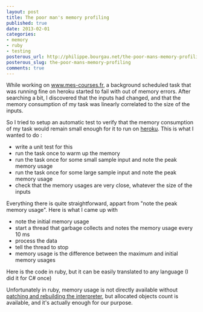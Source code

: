 ```yaml
---
layout: post
title: The poor man's memory profiling
published: true
date: 2013-02-01
categories:
- memory
- ruby
- testing
posterous_url: http://philippe.bourgau.net/the-poor-mans-memory-profiling
posterous_slug: the-poor-mans-memory-profiling
comments: true
---
```

<p>While working on <a href="http://www.mes-courses.fr">www.mes-courses.fr</a>, a background scheduled task that was running fine on heroku started to fail with out of memory errors. After searching a bit, I discovered that the inputs had changed, and that the memory consumption of my task was linearly correlated to the size of the inputs.</p>
<p>So I tried to setup an automatic test to verify that the memory consumption of my task would remain small enough for it to run on <a href="http://www.heroku.com">heroku</a>. This is what I wanted to do :</p>
<ul>
<li>write a unit test for this</li>
<li>run the task once to warm up the memory</li>
<li>run the task once for some small sample input and note the peak memory usage</li>
<li>run the task once for some large sample input and note the peak memory usage</li>
<li>check that the memory usages are very close, whatever the size of the inputs</li>
</ul>
<p>Everything there is quite straightforward, appart from "note the peak memory usage". Here is what I came up with</p>
<ul>
<li>note the initial memory usage</li>
<li>start a thread that garbage collects and notes the memory usage every 10 ms</li>
<li>process the data</li>
<li>tell the thread to stop</li>
<li>memory usage is the difference between the maximum and initial memory usages</li>
</ul>
<p>Here is the code in ruby, but it can be easily translated to any language (I did it for C# once)</p>
<p>
<script src="https://gist.github.com/4696311.js"></script>
</p>
<p>Unfortunately in ruby, memory usage is not directly available without <a href="http://philippe.bourgau.net/how-to-install-a-patched-ruby-interpreter-wit">patching and rebuilding the interpreter</a>, but allocated objects count is available, and it's actually enough for our purpose.</p>
